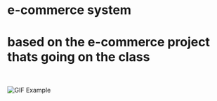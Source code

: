 # e-commerce system
 
<h1>based on the e-commerce project thats going on the class</h1>
<br>

![GIF Example](https://media1.tenor.com/m/GdujAJYPt2cAAAAC/anime-store.gif)

